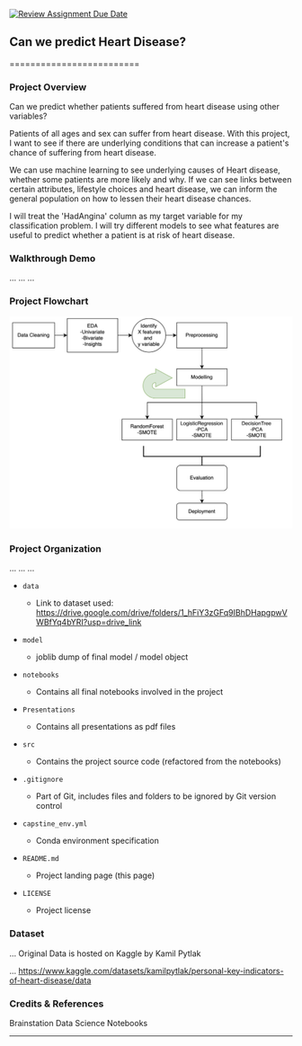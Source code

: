 [![Review Assignment Due Date](https://classroom.github.com/assets/deadline-readme-button-24ddc0f5d75046c5622901739e7c5dd533143b0c8e959d652212380cedb1ea36.svg)](https://classroom.github.com/a/0GBBWOiF)
## Can we predict Heart Disease?
=========================

### Project Overview

Can we predict whether patients suffered from heart disease using other variables?


Patients of all ages and sex can suffer from heart disease. With this project, I want to see if there are underlying conditions that can increase a patient's chance of suffering from heart disease.

We can use machine learning to see underlying causes of Heart disease, whether some patients are more likely and why. If we can see links between certain attributes, lifestyle choices and heart disease, we can inform the general population on how to lessen their heart disease chances.

I will treat the 'HadAngina' column as my target variable for my classification problem. I will try different models to see what features are useful to predict whether a patient is at risk of heart disease. 

### Walkthrough Demo

...
...
...

### Project Flowchart

![Flowchart](flowchart.png)


### Project Organization

...
...
...

* `data` 
    - Link to dataset used: 
    https://drive.google.com/drive/folders/1_hFiY3zGFq9IBhDHapgpwVWBfYq4bYRI?usp=drive_link 

* `model`
    - joblib dump of final model / model object

* `notebooks`
    - Contains all final notebooks involved in the project

* `Presentations`
    - Contains all presentations as pdf files

* `src`
    - Contains the project source code (refactored from the notebooks)

* `.gitignore`
    - Part of Git, includes files and folders to be ignored by Git version control

* `capstine_env.yml`
    - Conda environment specification

* `README.md`
    - Project landing page (this page)

* `LICENSE`
    - Project license

### Dataset

... Original Data is hosted on Kaggle by Kamil Pytlak

... https://www.kaggle.com/datasets/kamilpytlak/personal-key-indicators-of-heart-disease/data 

### Credits & References

 Brainstation Data Science Notebooks


--------